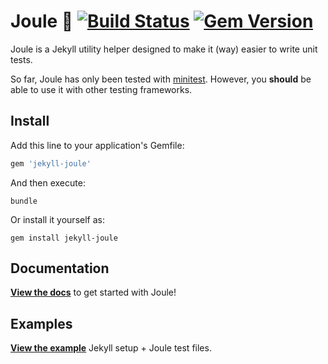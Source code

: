 # Joule 🔸 [![Build Status](https://travis-ci.org/helpscout/jekyll-joule.svg?branch=master)](https://travis-ci.org/helpscout/jekyll-joule) [![Gem Version](https://badge.fury.io/rb/jekyll-joule.svg)](https://badge.fury.io/rb/jekyll-joule)

Joule is a Jekyll utility helper designed to make it (way) easier to write unit tests.

So far, Joule has only been tested with [minitest](https://github.com/seattlerb/minitest). However, you **should** be able to use it with other testing frameworks.


## Install

Add this line to your application's Gemfile:

```ruby
gem 'jekyll-joule'
```

And then execute:
```
bundle
```

Or install it yourself as:
```
gem install jekyll-joule
```


## Documentation

**[View the docs](https://github.com/helpscout/jekyll-joule/blob/master/docs/introduction.md)** to get started with Joule!


## Examples

**[View the example](https://github.com/helpscout/jekyll-joule/tree/master/examples)** Jekyll setup + Joule test files.

